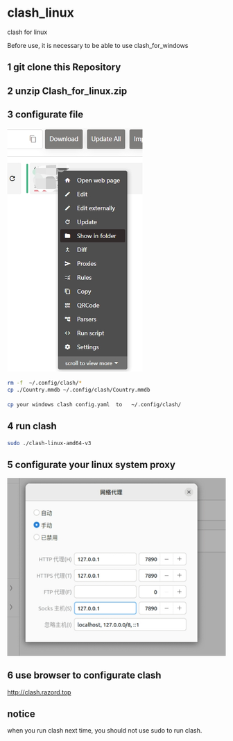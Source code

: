 # clash_linux
clash for linux

Before use, it is necessary to be able to use clash_for_windows
## 1 git clone this Repository


## 2 unzip Clash_for_linux.zip


  
## 3 configurate file

![Image text](https://github.com/DDDIII123/clash_linux/blob/main/image/1111.jpg)
```bash
rm -f  ~/.config/clash/*  
cp ./Country.mmdb ~/.config/clash/Country.mmdb

cp your windows clash config.yaml  to   ~/.config/clash/
```
## 4 run clash

```bash
sudo ./clash-linux-amd64-v3
```
## 5 configurate your linux system proxy 
![Image text](https://github.com/DDDIII123/clash_linux/blob/main/image/222222.jpg)

## 6 use browser to configurate clash

http://clash.razord.top

## notice
when you run clash next time, you should not use sudo to run clash.




